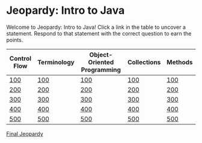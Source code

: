 # Jeopardy: Intro to Java

Welcome to Jeopardy: Intro to Java! Click a link in the table to uncover
a statement. Respond to that statement with the correct question to earn the
points.

| Control Flow | Terminology | Object-Oriented Programming | Collections | Methods   |
| ------------ | ----------- | --------------------------- | ----------- | --------- |
| [100][1]     | [100][6]    | [100][11]                   | [100][16]   | [100][21] |
| [200][2]     | [200][7]    | [200][12]                   | [200][17]   | [200][22] |
| [300][3]     | [300][8]    | [300][13]                   | [300][18]   | [300][23] |
| [400][4]     | [400][9]    | [400][14]                   | [400][19]   | [400][24] |
| [500][5]     | [500][10]   | [500][15]                   | [500][20]   | [500][25] |

[Final Jeopardy][26]

[1]: control-flow/100.md
[2]: control-flow/200.md
[3]: control-flow/300.md
[4]: control-flow/400.md
[5]: control-flow/500.md
[6]: terminology/100.md
[7]: terminology/200.md
[8]: terminology/300.md
[9]: terminology/400.md
[10]: terminology/500.md
[11]: object-oriented-programming/100.md
[12]: object-oriented-programming/200.md
[13]: object-oriented-programming/300.md
[14]: object-oriented-programming/400.md
[15]: object-oriented-programming/500.md
[16]: collections/100.md
[17]: collections/200.md
[18]: collections/300.md
[19]: collections/400.md
[20]: collections/500.md
[21]: methods/100.md
[22]: methods/200.md
[23]: methods/300.md
[24]: methods/400.md
[25]: methods/500.md
[26]: final.md
